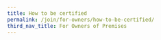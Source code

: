 ```yaml
---
title: How to be certified
permalink: /join/for-owners/how-to-be-certified/
third_nav_title: For Owners of Premises
---
```


